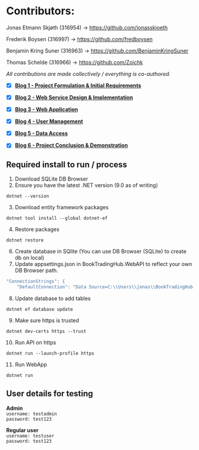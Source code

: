 # Contributors:

Jonas Etmann Skjøth (316954) -> https://github.com/jonasskjoeth 

Frederik Boysen (316997) -> https://github.com/fredboysen 

Benjamin Kring Suner (316963) -> https://github.com/BenjaminKringSuner 

Thomas Schelde (316966) -> https://github.com/Zoichk

*All contributions are made collectively / everything is co-authored.*

- [X] **[Blog 1 - Project Formulation & Initial Requirements](https://github.com/fredboysen/DNDPROJECT/blob/main/Blog%231.md)**

- [X] **[Blog 2 - Web Service Design & Implementation](https://github.com/fredboysen/DNDPROJECT/blob/main/Blog%232.md)**

- [X] **[Blog 3 - Web Application](https://github.com/fredboysen/DNDPROJECT/blob/main/Blog%233.md)**

- [X] **[Blog 4 - User Management](https://github.com/fredboysen/DNDPROJECT/blob/main/Blog%234.md)**

- [X] **[Blog 5 - Data Access](https://github.com/fredboysen/DNDPROJECT/blob/main/Blog%235.md)**

- [X] **[Blog 6 - Project Conclusion & Demonstration](https://github.com/fredboysen/DNDPROJECT/blob/main/Blog%236.md)**


## Required install to run / process
1. Download SQLite DB Browser
2. Ensure you have the latest .NET version (9.0 as of writing)
```
dotnet --version
```
3. Download entity framework packages
```
dotnet tool install --global dotnet-ef
```
4. Restore packages
```
dotnet restore
```
6. Create database in SQlite (You can use DB Browser (SQLite) to create db on local)
7. Update appsettings.json in BookTradingHub.WebAPI to reflect your own DB Browser path.
```csharp
"ConnectionStrings": {
    "DefaultConnection": "Data Source=C:\\Users\\jonas\\BookTradingHub.db;"
```
8. Update database to add tables
```
dotnet ef database update
```
9. Make sure https is trusted
```
dotnet dev-certs https --trust
```
10. Run API on https
```
dotnet run --launch-profile https
```
11. Run WebApp
```
dotnet run
```

## User details for testing
**Admin** <br>
`username: testadmin` <br>
`password: test123`

**Regular user** <br>
`username: testuser` <br>
`password: test123`


